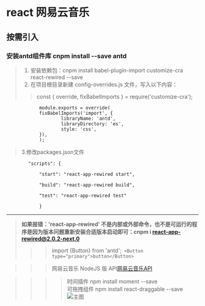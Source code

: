 # react 网易云音乐

## 按需引入
   ### 安装antd组件库  cnpm install --save antd
> 1. 安装依赖包：cnpm install babel-plugin-import customize-cra react-rewired --save
> 2. 在项目根目录新建 config-overrides.js 文件，写入以下内容：
>> const { override, fixBabelImports } = require('customize-cra'); 

                module.exports = override(
                fixBabelImports('import', {
                        libraryName: 'antd',
                        libraryDirectory: 'es',
                        style: 'css',
                }),
                );    
>3.修改packages.json文件

            "scripts": {

                "start": "react-app-rewired start",

                "build": "react-app-rewired build",

                "test": "react-app-rewired test"

                }
--------------------------------
>**如果报错：'react-app-rewired' 不是内部或外部命令，也不是可运行的程序是因为版本问题重新安装合适版本启动即可：cnpm i react-app-rewired@2.0.2-next.0**   
>>>   import {Button}  from 'antd';` <Button type="primary">button</Button>`

>>>  网易云音乐 NodeJS 版 API[网易云音乐API](https://neteasecloudmusicapi.vercel.app/#/ "网易云音乐API") 

>>>>时间插件 npm install moment --save <br/>
>>>>可拖拽组件 npm install react-draggable --save
![](https://raw.githubusercontent.com/zy1280063347/image/main/react/img1.jpg "主图")

